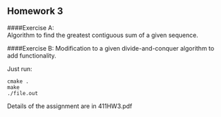 ## Homework 3  
####Exercise A:  
Algorithm to find the greatest contiguous sum of a given sequence.  
  
####Exercise B:
Modification to a given divide-and-conquer algorithm to add functionality.

Just run:
``` 
cmake . 
make
./file.out  
```

Details of the assignment are in 411HW3.pdf
